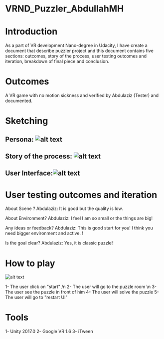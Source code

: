 # VRND_Puzzler_AbdullahMH

# Introduction
As a part of VR development Nano-degree in Udacity, I have create a document that describe puzzler project and this document contains five sections: outcomes, story of the process, user testing outcomes and iteration, breakdown of final piece and conclusion. 

# Outcomes
A VR game with no motion sickness and verified by Abdulaziz (Tester) and documented.

# Sketching

Persona: 
![alt text](https://image.ibb.co/nqPYoy/Persona.png)
---

Story of the process:
![alt text](https://image.ibb.co/kPzNgJ/image1.jpg)
---

User Interface:![alt text](https://image.ibb.co/fJfjvd/IMG_8928.jpg)
---

# User testing outcomes and iteration

About Scene ?
Abdulaziz: It is good but the quality is low.

About Environment?
Abdulaziz: I feel I am so small or the things are big!

Any ideas or feedback?
Abdulaziz: This is good start for you! I think you need bigger environment and active. !

Is the goal clear? 
Abdulaziz: Yes, it is classic puzzle!

# How to play

![alt text](https://image.ibb.co/n5b7WJ/Screenshot_20180515_174521_Puzzler.jpg)

1- The user click on "start" /n
2- The user will go to the puzzle room \n
3- The user see the puzzle in front of him
4- The user will solve the puzzle
5- The user will go to "restart UI"

# Tools 

1- Unity 2017.0
2- Google VR 1.6
3- iTween 

